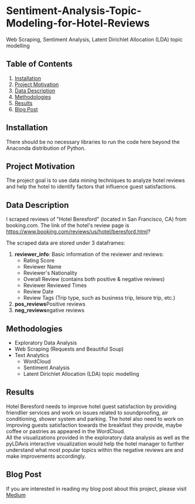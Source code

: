 # Sentiment-Analysis-Topic-Modeling-for-Hotel-Reviews
Web Scraping, Sentiment Analysis, Latent Dirichlet Allocation (LDA) topic modelling

## Table of Contents

1. [Installation](#Installation)
2. [Project Motivation](#Project-Motivation)
3. [Data Description](#Data-Description)
4. [Methodologies](#Methodologies)
5. [Results](#Results)
6. [Blog Post](#Blog-Post)

## Installation
There should be no necessary libraries to run the code here beyond the Anaconda distribution of Python. 

## Project Motivation
The project goal is to use data mining techniques to analyze hotel reviews and help the hotel to identify factors that influence guest satisfactions.

## Data Description
I scraped reviews of "Hotel Beresford" (located in San Francisco, CA) from booking.com. The link of the hotel's review page is https://www.booking.com/reviews/us/hotel/beresford.html?

The scraped data are stored under 3 dataframes:
1) **reviewer_info**: Basic information of the reviewer and reviews:
    * Rating Score
    * Reviewer Name
    * Reviewer's Nationality
    * Overall Review (contains both positive & negative reviews)
    * Reviewer Reviewed Times
    * Review Date
    * Review Tags (Trip type, such as business trip, leisure trip, etc.)
2) **pos_reviews**Positive reviews
3) **neg_reviews**egative reviews

## Methodologies
* Exploratory Data Analysis
* Web Scraping (Requests and Beautiful Soup) 
* Text Analytics
   * WordCloud
   * Sentiment Analysis
   * Latent Dirichlet Allocation (LDA) topic modelling

## Results
Hotel Beresford needs to improve hotel guest satisfaction by providing friendlier services and work on issues related to soundproofing, air conditioning, shower system and parking. The hotel also need to work on improving guests satisfaction towards the breakfast they provide, maybe coffee or pastries as appeared in the WordCloud.  
All the visualizations provided in the exploratory data analysis as well as the pyLDAvis interactive visualization would help the hotel manager to further understand what most popular topics within the negative reviews are and make improvements accordingly.

## Blog Post
If you are interested in reading my blog post about this project, please visit [Medium](https://medium.com/@jwbusiness123/sentiment-analysis-topic-modeling-for-hotel-reviews-6b83653f5b08?sk=6bb2c73a2cfc5045ae528c9a5e823ceb)


